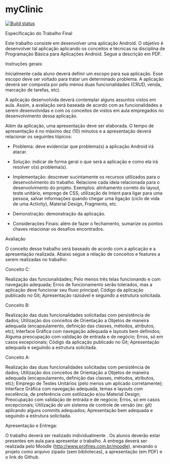# myClinic

[![Build status](https://ci.appveyor.com/api/projects/status/xsvn389r56mukixt/branch/master?svg=true)](https://ci.appveyor.com/project/Giullianogp/myclinic/branch/master)

Especificação do Trabalho Final

Este trabalho consiste em desenvolver uma aplicação Android. O objetivo é desenvolver tal aplicação aplicando os conceitos e técnicas na disciplina de Programação Básica para Aplicações Android. Segue a descrição em PDF.

Instruções gerais:

Inicialmente cada aluno deverá definir um escopo para sua aplicação. Esse escopo deve ser voltado para tratar um determinado problema. A aplicação deverá ser composta por pelo menos duas funcionalidades (CRUD, venda, marcação de tarefas, etc).

A aplicação desenvolvida deverá contemplar alguns assuntos vistos em aula. Assim, a avaliação será baseada de acordo com as funcionalidades a serem desenvolvidas e com os conceitos de vistos em aula empregados no desenvolvimento dessa aplicação.

Além da aplicação, uma apresentação deve ser elaborada. O tempo de apresentação é no máximo dez (10) minutos e a apresentação deverá relacionar os seguintes tópicos:

- Problema: deve evidenciar que problema(s) a aplicação Android irá atacar.

- Solução: indicar de forma geral o que será a aplicação e como ela irá resolver o(s) problema(s).

- Implementação: descrever sucintamente os recursos utilizados para o desenvolvimento do trabalho. Relacione cada ideia relacionada para o desenvolvimento do projeto. Exemplos: alinhamento correto do layout, teste unitário, emprego de CSS, utilização de Intent para ligar para uma pessoa, salvar informações quando chegar uma ligação (ciclo de vida de uma Activity), Material Design, Fragments, etc.

- Demonstração: demonstração da aplicação.

- Considerações Finais: além de fazer o fechamento, sumarize os pontos chaves relacionar os desafios encontrados.

Avaliação

O conceito desse trabalho será baseado de acordo com a aplicação e a apresentação realizada. Abaixo segue a relação de conceitos e features a serem realizadas no trabalho:

Conceito C:

Realização das funcionalidades;
Pelo menos três telas funcionando e com navegação adequada;
Erros de funcionamento serão tolerados, mas a aplicação deve funcionar seu fluxo principal;
Código da aplicação publicado no Git;
Apresentação razoável e seguindo a estrutura solicitada.

Conceito B:

Realização das duas funcionalidades solicitadas com persistência de dados;
Utilização dos conceitos de Orientação a Objetos de maneira adequada (encapsulamento, definição das classes, métodos, atributos, etc);
Interface Gráfica com navegação adequada e layouts bem definidos;
Alguma preocupação com validação de entrada e de negócio;
Erros, só em casos excepcionais;
Código da aplicação publicado no Git;
Apresentação adequada e seguindo a estrutura solicitada.

Conceito A:

Realização das duas funcionalidades solicitadas com persistência de dados;
Utilização dos conceitos de Orientação a Objetos de maneira adequada (encapsulamento, definição das classes, métodos, atributos, etc);
Emprego de Testes Unitários (pelo menos um aplicado corretamente);
Interface Gráfica com navegação adequada, temas e layouts com excelência, de preferência com estilização e/ou Material Design;
Preocupação com validação de entrada e de negócio;
Erros, só em casos excepcionais;
Utilização de um sistema de controle de versão (ex: git) aplicando alguns commits adequados;
Apresentação bem adequada e seguindo a estrutura solicitada.
 
Apresentação e Entrega:

O trabalho deverá ser realizado individualmente . Os alunos deverão estar presentes em aula para apresentar o trabalho. A entrega deverá ser realizada pelo Moodle (http://www.profries.com.br/moodle), anexando o projeto como arquivo zipado (sem bibliotecas), a apresentação (em PDF) e o link do Github.
